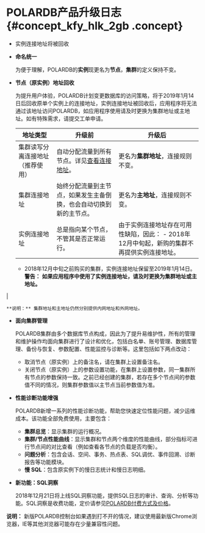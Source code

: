 # POLARDB产品升级日志 {#concept_kfy_hlk_2gb .concept}

-   实例连接地址将被回收
-   **命名统一**

    为便于理解，POLARDB的**实例**现更名为**节点**，**集群**的定义保持不变。

-   **节点（原实例）地址回收**

    为提升用户体验，POLARDB计划变更数据库的访问策略，将于2019年1月14日后回收原单个实例上的连接地址，实例连接地址被回收后，应用程序将无法通过该地址访问POLARDB，如应用程序使用请及时更换为集群地址或主地址。如有特殊需求，请提交工单申请。

    |地址类型|升级前|升级后|
    |----|---|---|
    |集群读写分离连接地址（推荐使用）|自动分配流量到所有节点。详见[查看连接地址](../../../../../cn.zh-CN/快速入门/连接数据库集群/查看连接地址.md)。|更名为**集群地址**，连接规则不变。|
    |集群连接地址|始终分配流量到主节点，如果发生主备倒换，也会自动切换到新的主节点。|更名为**主地址**，连接规则不变。|
    |实例连接地址|总是指向某个节点，不管其是否正常运行。|由于实例连接地址存在可用性缺陷，因此：    -   2018年12月中旬起，新购的集群不再提供实例连接地址。
    -   2018年12月中旬之前购买的集群，实例连接地址保留至2019年1月14日。
**警告：** **如果应用程序中使用了实例连接地址，请及时更换为集群地址或主地址。**

|

    **说明：** 集群地址和主地址仍然分别提供内网地址和外网地址。

-   **面向集群管理**

    POLARDB集群由多个数据库节点构成，因此为了提升易维护性，所有的管理和维护操作均面向集群进行了设计和优化，包括白名单、账号管理、数据库管理、备份与恢复、参数配置、性能监控与诊断等。这里包括如下两点改动：

    -   取消节点（原实例）上的备注名，请在集群上设置备注名。
    -   关闭节点（原实例）上的参数设置功能，在集群上设置参数，同一集群所有节点的参数保持一致。之前已经创建的集群，若存在多个节点间的参数值不同的情况，则集群参数值以主节点当前参数值为准。
-   **性能诊断功能增强**

    POLARDB新增一系列的性能诊断功能，帮助您快速定位性能问题，减少运维成本。该功能全部免费使用，主要包含：

    -   **集群总览**：显示集群的运行概况。
    -   **集群/节点性能曲线**：显示集群和节点两个维度的性能曲线，部分指标可进行节点间的对比查看（例如查看各节点的负载是否均衡）。
    -   **问题分析**：包含会话、空间、事务、热点表、SQL调优、事件回溯、诊断报告等功能模块。
    -   **慢 SQL**：包含原实例下的慢日志统计和慢日志明细。
-   **新功能：SQL洞察**

    2018年12月21日将上线SQL洞察功能，提供SQL日志的审计、查询、分析等功能。SQL洞察是收费功能，定价请参见[POLARDB付费方式及价格](https://help.aliyun.com/document_detail/68498.html?spm=a2c4g.11186623.6.552.63202b5eCKNbFW)。


**说明：** 新版POLARDB控制台如果遇到打不开的情况，建议使用最新版Chrome浏览器，IE等其他浏览器可能存在少量兼容性问题。

